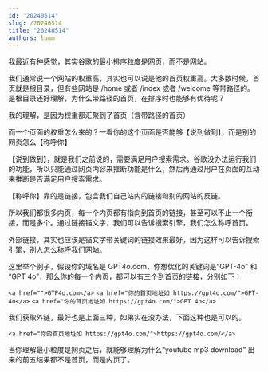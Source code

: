 ```yaml
---
id: "20240514"
slug: /20240514
title: "20240514"
authors: lumm
---
```

我最近有种感觉，其实谷歌的最小排序粒度是网页，而不是网站。

我们通常说一个网站的权重高，其实也可以说是他的首页权重高。大多数时候，首页就是根目录，但有些网站是 /home 或者 /index 或者 /welcome 等带路径的。是根目录还好理解，为什么带路径的首页，在排序时也能够有优待呢？

我的理解，是因为权重都汇聚到了首页（含带路径的首页）

而一个页面的权重怎么来的？一看你的这个页面是否能够【说到做到】，而是别的网页怎么【称呼你】

【说到做到】，就是我们之前说的，需要满足用户搜索需求。谷歌没办法运行我们的功能，所以只能通过网页内容来推断功能是什么，然后再通过用户在页面的互动来推断是否满足用户搜索需求。

【称呼你】靠的是链接，包含我们自己站内的链接和别的网站的反链。

所以我们都很多内页，每一个内页都有指向到首页的链接，甚至可以不止一个衔接，而是多个。通过链接锚文字，我们可以告诉搜索引擎，我们怎么称呼首页。

外部链接，其实也应该是锚文字带关键词的链接效果最好，因为这样可以告诉搜索引擎，别人怎么称呼我们网站。

这里举个例子，假设你的域名是 GPT4o.com，你想优化的关键词是“GPT-4o” 和 “GPT 4o”，那么你的每一个内页，都可以有三个到首页的链接，分别如下：

`<a href="">GTP4o.com</a>`
`<a href="你的首页地址如 https://gpt4o.com/">GPT-4o</a>`
`<a href="你的首页地址如 https://gpt4o.com/">GPT 4o</a>`

我们获取外链，最好也是上面三种，如果实在没办法，下面这种也是可以的。

`<a href="你的首页地址如 https://gpt4o.com/">https://gpt4o.com/</a>`

当你理解最小粒度是网页之后，就能够理解为什么“youtube mp3 download” 出来的前五结果都不是首页，而是内页了。